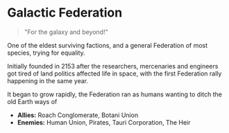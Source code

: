 # Galactic Federation

> "For the galaxy and beyond!"

One of the eldest surviving factions, and a general Federation of most
species, trying for equality.

Initially founded in 2153 after the researchers, mercenaries and engineers got tired of land
politics affected life in space, with the first Federation rally happening in the same year.

It began to grow rapidly, the Federation ran as humans wanting to ditch the old Earth ways of

- **Allies:** Roach Conglomerate, Botani Union
- **Enemies:** Human Union, Pirates, Tauri Corporation, The Heir
